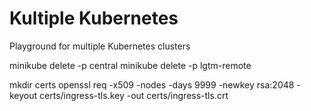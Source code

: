 # Kultiple Kubernetes
Playground for multiple Kubernetes clusters

minikube delete -p central
minikube delete -p lgtm-remote

mkdir certs
openssl req -x509 -nodes -days 9999 -newkey rsa:2048 -keyout certs/ingress-tls.key -out certs/ingress-tls.crt

